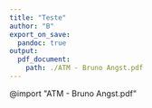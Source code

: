 ```yaml
---
title: "Teste"
author: "B"
export_on_save:
  pandoc: true
output:
  pdf_document:
    path: ./ATM - Bruno Angst.pdf
---
```


@import "ATM - Bruno Angst.pdf"